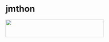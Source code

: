 # jmthon

<p align="left"><a href="https://heroku.com/deploy?template=https://github.com/harxy/roz"> <img src="https://img.shields.io/badge/Deploy%20To%20Heroku-purple?style=for-the-badge&logo=heroku" width="320" height="58.45"/></a></p>
